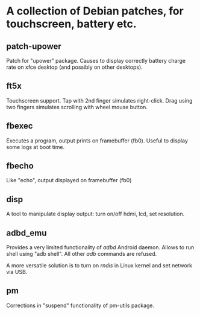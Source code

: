 A collection of Debian patches, for touchscreen, battery etc.
=============================================================

patch-upower
------------

Patch for "upower" package. Causes to display correctly battery
charge rate on xfce desktop (and possibly on other desktops).

ft5x
----

Touchscreen support.
Tap with 2nd finger simulates right-click.
Drag using two fingers simulates scrolling with wheel mouse button.

fbexec
------

Executes a program, output prints on framebuffer (fb0).
Useful to display some logs at boot time.

fbecho
------

Like "echo", output displayed on framebuffer (fb0)

disp
----

A tool to manipulate display output: turn on/off hdmi, lcd,
set resolution.

adbd\_emu
--------

Provides a very limited functionality of _adbd_ Android daemon.
Allows to run shell using "adb shell". All other _adb_ commands are refused.

A more versatile solution is to turn on _rndis_ in Linux kernel and set
network via USB.

pm
--

Corrections in "suspend" functionality of pm-utils package.

